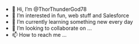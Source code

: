 - 👋 Hi, I’m @ThorThunderGod78
- 👀 I’m interested in fun, web stuff and Salesforce
- 🌱 I’m currently learning something new every day
- 💞️ I’m looking to collaborate on ...
- 📫 How to reach me ...

<!---
ThorThunderGod78/ThorThunderGod78 is a ✨ special ✨ repository because its `README.md` (this file) appears on your GitHub profile.
You can click the Preview link to take a look at your changes.
--->
